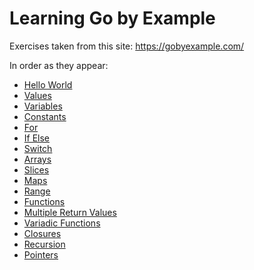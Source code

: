 
# Learning Go by Example

Exercises taken from this site: https://gobyexample.com/

In order as they appear:

- [Hello World](https://github.com/GiantsLoveDeathMetal/sigo/tree/master/Helloworld/hello.go)
- [Values](https://github.com/GiantsLoveDeathMetal/sigo/tree/master/Values/values.go)
- [Variables](https://github.com/GiantsLoveDeathMetal/sigo/tree/master/Variables/variables.go)
- [Constants](https://github.com/GiantsLoveDeathMetal/sigo/tree/master/Constants/constants.go)
- [For](https://github.com/GiantsLoveDeathMetal/sigo/tree/master/For/for.go)
- [If Else](https://github.com/GiantsLoveDeathMetal/sigo/tree/master/If_Else/if_else.go)
- [Switch](https://github.com/GiantsLoveDeathMetal/sigo/tree/master/Switch/switch.go)
- [Arrays](https://github.com/GiantsLoveDeathMetal/sigo/tree/master/Arrays/arrays.go)
- [Slices](https://github.com/GiantsLoveDeathMetal/sigo/tree/master/Slices/slices.go)
- [Maps](https://github.com/GiantsLoveDeathMetal/sigo/tree/master/Maps/maps.go)
- [Range](https://github.com/GiantsLoveDeathMetal/sigo/tree/master/Range/range.go)
- [Functions](https://github.com/GiantsLoveDeathMetal/sigo/tree/master/Functions/functions.go)
- [Multiple Return Values](https://github.com/GiantsLoveDeathMetal/sigo/tree/master/MultipleReturnValues/multiple_return_values.go)
- [Variadic Functions](https://github.com/GiantsLoveDeathMetal/sigo/tree/master/VariadicFunctions/variadic_functions.go)
- [Closures](https://github.com/GiantsLoveDeathMetal/sigo/tree/master/Closures/closures.go)
- [Recursion](https://github.com/GiantsLoveDeathMetal/sigo/tree/master/Recursion/recursion.go)
- [Pointers](https://github.com/GiantsLoveDeathMetal/sigo/tree/master/Pointers/pointers.go)
